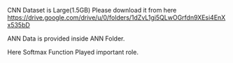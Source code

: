 CNN Dataset is Large(1.5GB)
Please download it from here https://drive.google.com/drive/u/0/folders/1dZvL1gi5QLwOGrfdn9XEsi4EnXx535bD

ANN Data is provided inside ANN Folder.

Here Softmax Function Played important role.
